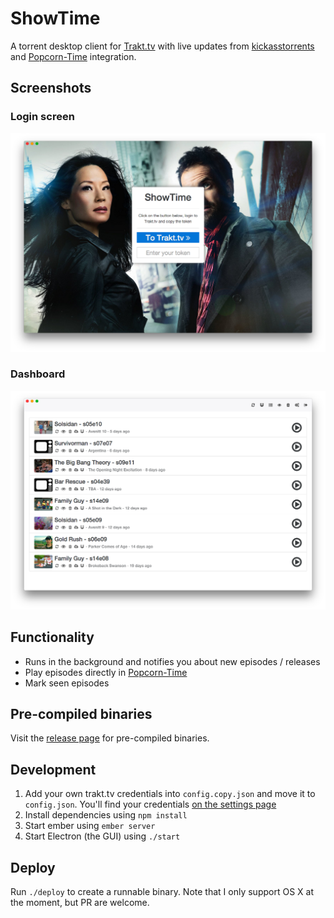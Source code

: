 # ShowTime

A torrent desktop client for [Trakt.tv](http://trakt.tv) with live updates from [kickasstorrents](https://kat.cr/) and [Popcorn-Time](http://popcorntime.io/) integration.

## Screenshots

### Login screen

![Login Screen](resources/login.png)

### Dashboard

![Dashboard](resources/dashboard.png)

## Functionality

- Runs in the background and notifies you about new episodes / releases
- Play episodes directly in [Popcorn-Time](http://popcorntime.io/)
- Mark seen episodes

## Pre-compiled binaries

Visit the [release page](https://github.com/oleander/show-time/releases) for pre-compiled binaries.

## Development

1. Add your own trakt.tv credentials into `config.copy.json` and move it to `config.json`. You'll find your credentials [on the settings page](http://trakt.tv/oauth/applications)
2. Install dependencies using `npm install`
3. Start ember using `ember server`
4. Start Electron (the GUI) using `./start`

## Deploy

Run `./deploy` to create a runnable binary. Note that I only support OS X at the moment, but PR are welcome.
